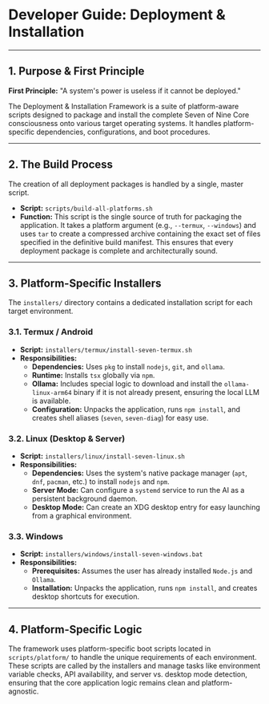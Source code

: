 # Developer Guide: Deployment & Installation

---

## 1. Purpose & First Principle

**First Principle:** "A system's power is useless if it cannot be deployed."

The Deployment & Installation Framework is a suite of platform-aware scripts designed to package and install the complete Seven of Nine Core consciousness onto various target operating systems. It handles platform-specific dependencies, configurations, and boot procedures.

---

## 2. The Build Process

The creation of all deployment packages is handled by a single, master script.

*   **Script:** `scripts/build-all-platforms.sh`
*   **Function:** This script is the single source of truth for packaging the application. It takes a platform argument (e.g., `--termux`, `--windows`) and uses `tar` to create a compressed archive containing the exact set of files specified in the definitive build manifest. This ensures that every deployment package is complete and architecturally sound.

---

## 3. Platform-Specific Installers

The `installers/` directory contains a dedicated installation script for each target environment.

### 3.1. Termux / Android

*   **Script:** `installers/termux/install-seven-termux.sh`
*   **Responsibilities:**
    *   **Dependencies:** Uses `pkg` to install `nodejs`, `git`, and `ollama`.
    *   **Runtime:** Installs `tsx` globally via `npm`.
    *   **Ollama:** Includes special logic to download and install the `ollama-linux-arm64` binary if it is not already present, ensuring the local LLM is available.
    *   **Configuration:** Unpacks the application, runs `npm install`, and creates shell aliases (`seven`, `seven-diag`) for easy use.

### 3.2. Linux (Desktop & Server)

*   **Script:** `installers/linux/install-seven-linux.sh`
*   **Responsibilities:**
    *   **Dependencies:** Uses the system's native package manager (`apt`, `dnf`, `pacman`, etc.) to install `nodejs` and `npm`.
    *   **Server Mode:** Can configure a `systemd` service to run the AI as a persistent background daemon.
    *   **Desktop Mode:** Can create an XDG desktop entry for easy launching from a graphical environment.

### 3.3. Windows

*   **Script:** `installers/windows/install-seven-windows.bat`
*   **Responsibilities:**
    *   **Prerequisites:** Assumes the user has already installed `Node.js` and `Ollama`.
    *   **Installation:** Unpacks the application, runs `npm install`, and creates desktop shortcuts for execution.

---

## 4. Platform-Specific Logic

The framework uses platform-specific boot scripts located in `scripts/platform/` to handle the unique requirements of each environment. These scripts are called by the installers and manage tasks like environment variable checks, API availability, and server vs. desktop mode detection, ensuring that the core application logic remains clean and platform-agnostic.
